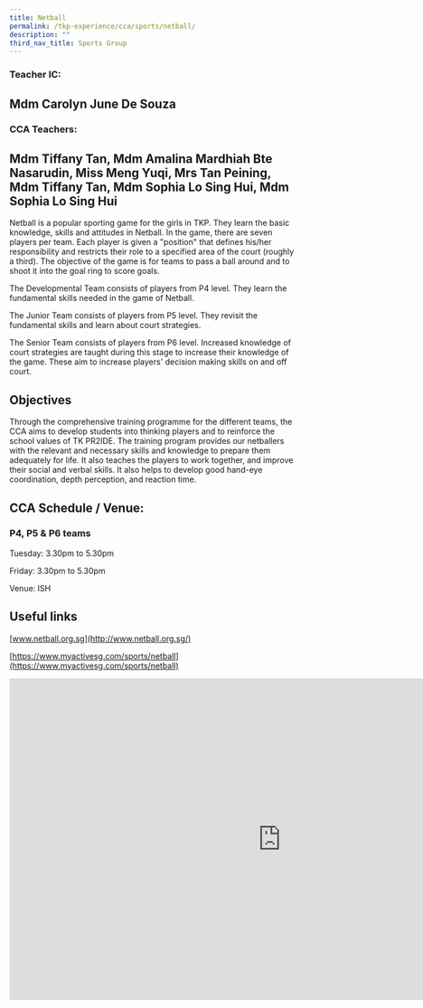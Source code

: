 ```yaml
---
title: Netball
permalink: /tkp-experience/cca/sports/netball/
description: ""
third_nav_title: Sports Group
---
```

### Teacher IC:

Mdm Carolyn June De Souza
-------------------------

  

### CCA Teachers:

Mdm Tiffany Tan, Mdm Amalina Mardhiah Bte Nasarudin, Miss Meng Yuqi, Mrs Tan Peining, Mdm&nbsp;Tiffany Tan, Mdm Sophia Lo Sing Hui, Mdm Sophia Lo Sing Hui
-----------------------------------------------------------------------------------------------------------------------------------------------------

Netball is a popular sporting game for the girls in TKP. They learn the basic knowledge, skills and attitudes in Netball. In the game, there are seven players per team. Each player is given a "position" that defines his/her responsibility and restricts their role to a specified area of the court (roughly a third). The objective of the game is for teams to pass a ball around and to shoot it into the goal ring to score goals.

  

The Developmental Team consists of players from P4 level. They learn the fundamental skills needed in the game of Netball.

  

The Junior Team consists of players from P5 level. They revisit the fundamental skills and learn about court strategies.

  

The Senior Team consists of players from P6 level. Increased knowledge of court strategies are taught during this stage to increase their knowledge of the game. These aim to increase players' decision making skills on and off court.

Objectives
----------

Through the comprehensive training programme for the different teams, the CCA aims to develop students into thinking players and to reinforce the school values of TK PR2IDE. The training program provides our netballers with the relevant and necessary skills and knowledge to prepare them adequately for life. It also teaches the players to work together, and improve their social and verbal skills. It also helps to develop good hand-eye coordination, depth perception, and reaction time.

CCA Schedule / Venue:
---------------------

### P4, P5 &amp; P6 teams

Tuesday: 3.30pm to 5.30pm

Friday: 3.30pm to 5.30pm

Venue: ISH

Useful links
------------

[www.netball.org.sg](http://www.netball.org.sg/)

[https://www.myactivesg.com/sports/netball](https://www.myactivesg.com/sports/netball)

<iframe allowfullscreen="true" height="569" width="960" frameborder="0" src="https://docs.google.com/presentation/d/e/2PACX-1vQQjFlnjYkXrvxyct-oI_UVS_gH0a_5DSWQ6glp2UcQcIgbe5w0r8Og9dHt-ABjklZKL8Ff0dFzu4aK/embed?start=false&amp;loop=false&amp;delayms=3000"></iframe>